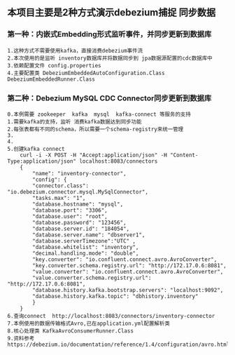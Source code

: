## 本项目主要是2种方式演示debezium捕捉 同步数据

### 第一种：内嵌式Embedding形式监听事件，并同步更新到数据库
    1.这种方式不需要使用kafka，直接消费debezium事件流
    2.本次使用的是监听 inventory数据库并将数据同步到 jpa数据源配置的cdc数据库中
    3.依赖配置文件 config.properties
    4.主要配置类 DebeziumEmbeddedAutoConfiguration.Class  DebeziumEmbeddedRunner.Class

### 第二种：Debezium MySQL CDC Connector同步更新到数据库
    0.本例需要 zookeeper  kafka  mysql  kafka-connect 等服务的支持
    1.需要kafka的支持，监听 消费kafka数据达到同步功能
    2.每张表都有不同的schema，所以需要一个schema-registry来统一管理
    3.
    4.
    5.创建kafka connect
        curl -i -X POST -H "Accept:application/json" -H "Content-Type:application/json" localhost:8083/connectors
        {
            "name": "inventory-connector",
            "config": {
            "connector.class": "io.debezium.connector.mysql.MySqlConnector",
            "tasks.max": "1",
            "database.hostname": "mysql",
            "database.port": "3306",
            "database.user": "root",
            "database.password": "123456",
            "database.server.id": "184054",
            "database.server.name": "dbserver1",
            "database.serverTimezone":"UTC" ,
            "database.whitelist": "inventory",
            "decimal.handling.mode": "double",
            "key.converter": "io.confluent.connect.avro.AvroConverter",
            "key.converter.schema.registry.url": "http://172.17.0.6:8081",
            "value.converter": "io.confluent.connect.avro.AvroConverter",
            "value.converter.schema.registry.url": "http://172.17.0.6:8081",
            "database.history.kafka.bootstrap.servers": "localhost:9092",
            "database.history.kafka.topic": "dbhistory.inventory"
            }
        }
    6.查询connect  http://localhost:8083/connectors/inventory-connector
    7.本例使用的数据传输格式Avro,已在application.yml配置解析类
    8.核心处理类 KafkaAvroConsumerRunner.Class
    9.资料参考 https://debezium.io/documentation/reference/1.4/configuration/avro.html